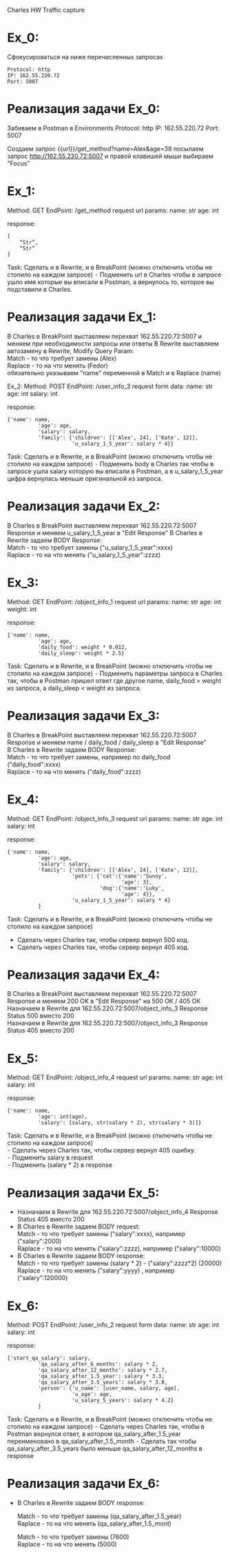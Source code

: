 Charles HW Traffic capture

# Ex_0: 
Сфокусироваться на ниже перечисленных запросах

```
Protocol: http
IP: 162.55.220.72
Port: 5007
```

# Реализация задачи Ex_0:

Забиваем в Postman в Environments
Protocol: http
IP: 162.55.220.72
Port: 5007

Создаем запрос
{{url}}/get_method?name=Alex&age=38
посылаем запрос http://162.55.220.72:5007 и правой клавишей мыши выбираем "Focus"

# Ex_1: 
Method: GET
EndPoint: /get_method
request url params: 
 name: str
 age: int

response: 
```
[
    “Str”,
    “Str”
]
```

Task:
Сделать и в Rewrite, и в BreakPoint (можно отключить чтобы не стопило на каждом запросе)
 ⁃ Подменить url в Charles чтобы в запросе ушло имя которые вы вписали в Postman, а вернулось то, которое вы подставили в Charles.

# Реализация задачи Ex_1:

В Charles в BreakPoint выставляем перехват 162.55.220.72:5007 и меняем при необходимости запросы или ответы
В Rewrite выставляем автозамену в Rewrite, Modify Query Param:   
	Match - то что требует замены (Alex)   
	Raplace - то на что менять (Fedor)    
	обязательно указываем "name" переменной в Match и в Raplace (name)   

 Ex_2:
Method: POST
EndPoint: /user_info_3
request form data: 
 name: str
 age: int
 salary: int

response: 
```
{'name': name,
          'age': age,
          'salary': salary,
          'family': {'children': [['Alex', 24], ['Kate', 12]],
                     'u_salary_1_5_year': salary * 4}}
```

Task:
Сделать и в Rewrite, и в BreakPoint (можно отключить чтобы не стопило на каждом запросе)
 ⁃ Подменить body в Charles так чтобы в запросе ушла salary которую вы вписали в Postman, а в u_salary_1_5_year цифра вернулась меньше оригинальной из запроса.

# Реализация задачи Ex_2:

В Charles в BreakPoint выставляем перехват 162.55.220.72:5007 Response и меняем u_salary_1_5_year в "Edit Response"
В Charles в Rewrite задаем BODY Response:   
	Match - то что требует замены ("u_salary_1_5_year":xxxx)   
	Raplace - то на что менять ("u_salary_1_5_year":zzzz)   
	
# Ex_3:
Method: GET
EndPoint: /object_info_1
request url params: 
 name: str
 age: int
 weight: int

response: 
```
{'name': name,
          'age': age,
          'daily_food': weight * 0.012,
          'daily_sleep': weight * 2.5}
```

Task:
Сделать и в Rewrite, и в BreakPoint (можно отключить чтобы не стопило на каждом запросе)
 ⁃ Подменить параметры запроса в Charles так, чтобы в Postman пришел ответ где другое name, daily_food > weight из запроса, а daily_sleep < weight из запроса.


# Реализация задачи Ex_3:
В Charles в BreakPoint выставляем перехват 162.55.220.72:5007 Response и меняем name / daily_food / daily_sleep в "Edit Response"    
В Charles в Rewrite задаем BODY Response:   
	Match - то что требует замены, например по  daily_food ("daily_food":xxxx)   
	Raplace - то на что менять ("daily_food":zzzz)  

# Ex_4:
Method: GET
EndPoint: /object_info_3
request url params: 
 name: str
 age: int
 salary: int

response: 
```
{'name': name,
          'age': age,
          'salary': salary,
          'family': {'children': [['Alex', 24], ['Kate', 12]],
                     'pets': {'cat':{'name':'Sunny',
                                     'age': 3},
                              'dog':{'name':'Luky',
                                     'age': 4}},
                     'u_salary_1_5_year': salary * 4}
          }
```

Task:
Сделать и в Rewrite, и в BreakPoint (можно отключить чтобы не стопило на каждом запросе)
- Сделать через Charles так, чтобы сервер вернул 500 код.
- Сделать через Charles так, чтобы сервер вернул 405 код.

# Реализация задачи Ex_4:
В Charles в BreakPoint выставляем перехват 162.55.220.72:5007 Response и меняем 200 OK в "Edit Response" на 500 ОК / 405 ОК   
Назначаем в Rewrite для 162.55.220.72:5007/object_info_3 Response Status 500 вместо 200   
Назначаем в Rewrite для 162.55.220.72:5007/object_info_3 Response Status 405 вместо 200   

# Ex_5:
Method: GET
EndPoint: /object_info_4
request url params: 
 name: str
 age: int
 salary: int

response: 
```
{'name': name,
          'age': int(age),
          'salary': [salary, str(salary * 2), str(salary * 3)]}
```


Task:
Сделать и в Rewrite, и в BreakPoint (можно отключить чтобы не стопило на каждом запросе)   
 ⁃ Сделать через Charles так, чтобы сервер вернул 405 ошибку.   
 ⁃ Подменить salary в request   
 ⁃ Подменить (salary * 2) в response   

# Реализация задачи Ex_5:
* Назначаем в Rewrite для 162.55.220.72:5007/object_info_4 Response Status 405 вместо 200   
* В Charles в Rewrite задаем BODY request:    
	Match - то что требует замены ("salary":xxxx), например ("salary":2000)  
	Raplace - то на что менять ("salary":zzzz), например ("salary":10000)  
* В Charles в Rewrite задаем BODY response:   
	Match - то что требует замены (salary * 2) - ("salary":zzzz*2)  (20000)   
	Raplace - то на что менять ("salary":yyyy) , например ("salary":120000)   


# Ex_6:
Method: POST
EndPoint: /user_info_2
request form data: 
 name: str
 age: int
 salary: int

response: 
```
{'start_qa_salary': salary,
          'qa_salary_after_6_months': salary * 2,
          'qa_salary_after_12_months': salary * 2.7,
          'qa_salary_after_1.5_year': salary * 3.3,
          'qa_salary_after_3.5_years': salary * 3.8,
          'person': {'u_name': [user_name, salary, age],
                     'u_age': age,
                     'u_salary_5_years': salary * 4.2}
          }
```


Task:
Сделать и в Rewrite, и в BreakPoint (можно отключить чтобы не стопило на каждом запросе)
 ⁃ Сделать через Charles так, чтобы в Postman вернулся ответ, в котором qa_salary_after_1.5_year переименовано в qa_salary_after_1.5_month
 ⁃ Сделать так чтобы qa_salary_after_3.5_years было меньше qa_salary_after_12_months в response

 # Реализация задачи Ex_6:
* В Charles в Rewrite задаем BODY response:    

	Match - то что требует замены (qa_salary_after_1.5_year)    
	Raplace - то на что менять (qa_salary_after_1.5_mont)  

	Match - то что требует замены (7600)   
	Raplace - то на что менять (5000)   
